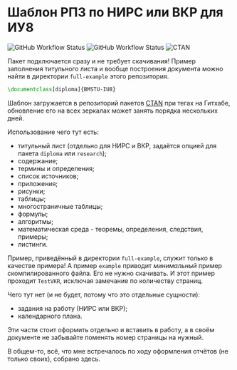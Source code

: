 # Шаблон РПЗ по НИРС или ВКР для ИУ8 

![GitHub Workflow Status](https://img.shields.io/github/workflow/status/CatInCosmicSpace/latex-template/CI?label=CI&logo=github)
![GitHub Workflow Status](https://img.shields.io/github/workflow/status/CatInCosmicSpace/latex-template/CTAN?label=CTAN&logo=github)
![CTAN](https://img.shields.io/ctan/v/bmstu-iu8?label=CTAN&logo=latex)

Пакет подключается сразу и не требует скачивания! 
Пример заполнения титульного листа и вообще построения документа можно найти 
в директории `full-example` этого репозитория.

```latex
\documentclass[diploma]{BMSTU-IU8}
```

Шаблон загружается в репозиторий пакетов [CTAN](https://www.ctan.org/)
при тегах на Гитхабе, 
обновление его на всех зеркалах может занять порядка нескольких 
дней.

Использование чего тут есть:
* титульный лист (отдельно для НИРС и ВКР, задаётся опцией для пакета 
`diploma` или `research`);
* содержание;
* термины и определения;
* список источников;
* приложения;
* рисунки;
* таблицы;
* многостраничные таблицы;
* формулы;
* алгоритмы;
* математическая среда - теоремы, определения, следствия, примеры;
* листинги.

Пример, приведённый в директории `full-example`, служит только в качестве примера! 
А пример `example` приводит _минимальный_ пример скомпилированного файла.
Его не нужно скачивать. И этот пример проходит `TestVKR`, исключая замечание 
по количеству страниц.

Чего тут нет (и не будет, потому что это отдельные сущности):
* задания на работу (НИРС или ВКР);
* календарного плана.

Эти части стоит оформить отдельно и вставить в работу, а в своём документе не 
забывайте поменять номер страницы на нужный.

В общем-то, всё, что мне встречалось по ходу оформления отчётов 
(не только своих), собрано здесь.
